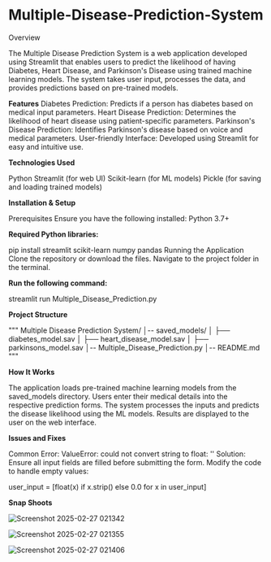 # Multiple-Disease-Prediction-System


Overview

The Multiple Disease Prediction System is a web application developed using Streamlit that enables users to predict the likelihood of having Diabetes, Heart Disease, and Parkinson's Disease using trained machine learning models. The system takes user input, processes the data, and provides predictions based on pre-trained models.

**Features**
Diabetes Prediction: Predicts if a person has diabetes based on medical input parameters.
Heart Disease Prediction: Determines the likelihood of heart disease using patient-specific parameters.
Parkinson's Disease Prediction: Identifies Parkinson's disease based on voice and medical parameters.
User-friendly Interface: Developed using Streamlit for easy and intuitive use.

**Technologies Used**

Python
Streamlit (for web UI)
Scikit-learn (for ML models)
Pickle (for saving and loading trained models)

**Installation & Setup**

Prerequisites
Ensure you have the following installed:
Python 3.7+

**Required Python libraries:**

pip install streamlit scikit-learn numpy pandas
Running the Application
Clone the repository or download the files.
Navigate to the project folder in the terminal.

**Run the following command:**

streamlit run Multiple_Disease_Prediction.py

**Project Structure**

"""
Multiple Disease Prediction System/
│-- saved_models/
│   ├── diabetes_model.sav
│   ├── heart_disease_model.sav
│   ├── parkinsons_model.sav
│-- Multiple_Disease_Prediction.py
│-- README.md
"""

**How It Works**

The application loads pre-trained machine learning models from the saved_models directory.
Users enter their medical details into the respective prediction forms.
The system processes the inputs and predicts the disease likelihood using the ML models.
Results are displayed to the user on the web interface.

**Issues and Fixes**

Common Error: ValueError: could not convert string to float: ''
Solution: Ensure all input fields are filled before submitting the form. Modify the code to handle empty values:

user_input = [float(x) if x.strip() else 0.0 for x in user_input]

**Snap Shoots**

![Screenshot 2025-02-27 021342](https://github.com/user-attachments/assets/58489401-4fb6-4026-9f6a-d9663952b924)

![Screenshot 2025-02-27 021355](https://github.com/user-attachments/assets/aae1d595-c197-4511-8419-6e14d11d9627)

![Screenshot 2025-02-27 021406](https://github.com/user-attachments/assets/e2233131-f461-4352-8350-37aa72bdb1f5)




